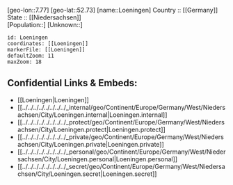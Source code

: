 ﻿---
location: [52.73,7.77] 
mapzoom: [7,12] 
mapmarker: city 
type: City
tags:
- geo/City


SpocWebEntityId: 32192
isDeleted: false
confidential: public

---
[geo-lon::7.77] 
[geo-lat::52.73] 
[name::Loeningen] 
Country :: [[Germany]]  
State :: [[Niedersachsen]]  
[Population::] 
[Unknown::] 


```leaflet
id: Loeningen
coordinates: [[Loeningen]] 
markerFile: [[Loeningen]] 
defaultZoom: 11 
maxZoom: 18
```


## Confidential Links & Embeds: 
- [[Loeningen|Loeningen]]  
- [[../../../../../../../../_internal/geo/Continent/Europe/Germany/West/Niedersachsen/City/Loeningen.internal|Loeningen.internal]] 
- [[../../../../../../../../_protect/geo/Continent/Europe/Germany/West/Niedersachsen/City/Loeningen.protect|Loeningen.protect]] 
- [[../../../../../../../../_private/geo/Continent/Europe/Germany/West/Niedersachsen/City/Loeningen.private|Loeningen.private]] 
- [[../../../../../../../../_personal/geo/Continent/Europe/Germany/West/Niedersachsen/City/Loeningen.personal|Loeningen.personal]] 
- [[../../../../../../../../_secret/geo/Continent/Europe/Germany/West/Niedersachsen/City/Loeningen.secret|Loeningen.secret]] 
